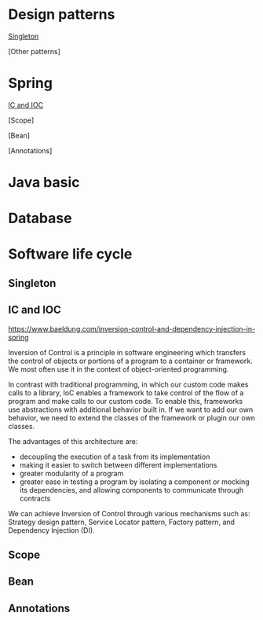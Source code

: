 # Design patterns 
[Singleton](#singleton)

[Other patterns]

# Spring 
[IC and IOC](#ic-and-ioc)

[Scope]

[Bean]

[Annotations]


# Java basic 

 
# Database 

# Software life cycle 




## Singleton


## IC and IOC
https://www.baeldung.com/inversion-control-and-dependency-injection-in-spring

Inversion of Control is a principle in software engineering which transfers the control of objects or portions of a program to a container or framework. We most often use it in the context of object-oriented programming.

In contrast with traditional programming, in which our custom code makes calls to a library, IoC enables a framework to take control of the flow of a program and make calls to our custom code. To enable this, frameworks use abstractions with additional behavior built in. If we want to add our own behavior, we need to extend the classes of the framework or plugin our own classes.

The advantages of this architecture are:

- decoupling the execution of a task from its implementation
- making it easier to switch between different implementations
- greater modularity of a program
- greater ease in testing a program by isolating a component or mocking its dependencies, and allowing components to communicate through contracts

We can achieve Inversion of Control through various mechanisms such as: Strategy design pattern, Service Locator pattern, Factory pattern, and Dependency Injection (DI).



## Scope 
## Bean 
## Annotations 


